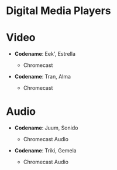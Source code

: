 # Digital Media Players

# Video

- __Codename__: Eek', Estrella
  - Chromecast

- __Codename__: Tran, Alma
  - Chromecast

# Audio

- __Codename__: Juum, Sonido
  - Chromecast Audio

- __Codename__: Triki, Gemela
  - Chromecast Audio


